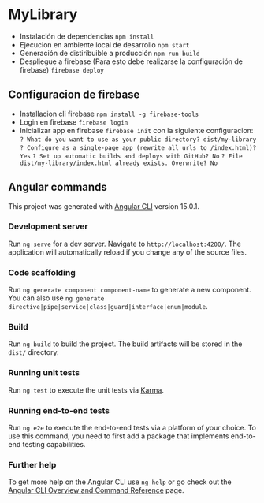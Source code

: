 # MyLibrary

* Instalación de dependencias
``` npm install ```
* Ejecucion en ambiente local de desarrollo
``` npm start ``` 
* Generación de distiribuible a producción
``` npm run build ```
* Despliegue a firebase (Para esto debe realizarse la configuración de firebase)
``` firebase deploy ```

## Configuracion de firebase
* Installacion cli firebase
``` npm install -g firebase-tools ```
* Login en firebase
``` firebase login ```
* Inicializar app en firebase
``` firebase init ```
con la siguiente configuracion:
``` ? What do you want to use as your public directory? dist/my-library ```
``` ? Configure as a single-page app (rewrite all urls to /index.html)? Yes ```
``` ? Set up automatic builds and deploys with GitHub? No ```
``` ? File dist/my-library/index.html already exists. Overwrite? No ```

## Angular commands

This project was generated with [Angular CLI](https://github.com/angular/angular-cli) version 15.0.1.
### Development server

Run `ng serve` for a dev server. Navigate to `http://localhost:4200/`. The application will automatically reload if you change any of the source files.

### Code scaffolding

Run `ng generate component component-name` to generate a new component. You can also use `ng generate directive|pipe|service|class|guard|interface|enum|module`.

### Build

Run `ng build` to build the project. The build artifacts will be stored in the `dist/` directory.

### Running unit tests

Run `ng test` to execute the unit tests via [Karma](https://karma-runner.github.io).

### Running end-to-end tests

Run `ng e2e` to execute the end-to-end tests via a platform of your choice. To use this command, you need to first add a package that implements end-to-end testing capabilities.

### Further help

To get more help on the Angular CLI use `ng help` or go check out the [Angular CLI Overview and Command Reference](https://angular.io/cli) page.
